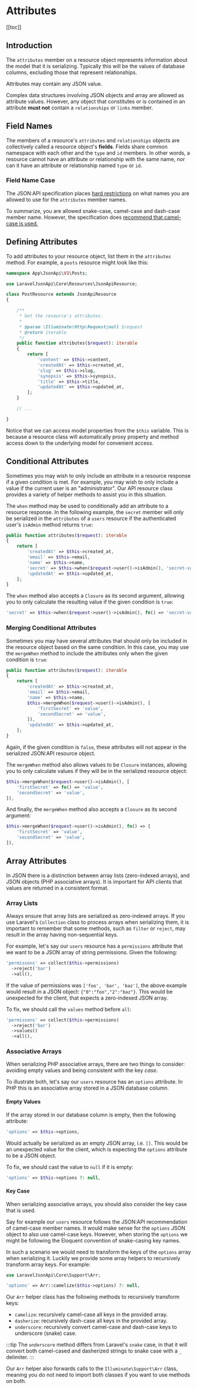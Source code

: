 # Attributes

[[toc]]

## Introduction

The `attributes` member on a resource object represents information about
the model that it is serializing. Typically this will be the values of
database columns, excluding those that represent relationships.

Attributes may contain any JSON value.

Complex data structures involving JSON objects and array are allowed as
attribute values. However, any object that constitutes or is contained
in an attribute **must not** contain a `relationships` or `links` member.

## Field Names

The members of a resource's `attributes` and `relationships` objects are
collectively called a resource object's **fields**. Fields share common
namespace with each other and the `type` and `id` members. In other words,
a resource cannot have an attribute or relationship with the same name, nor
can it have an attribute or relationship named `type` or `id`.

### Field Name Case

The JSON:API specification places [hard restrictions](https://jsonapi.org/format/#document-member-names)
on what names you are allowed to use for the `attributes` member names.

To summarize, you are allowed snake-case, camel-case and dash-case member
name. However, the specification does
[recommend that camel-case is used.](https://jsonapi.org/recommendations/#naming)

## Defining Attributes

To add attributes to your resource object, list them in the `attributes`
method. For example, a `posts` resource might look like this:

```php
namespace App\JsonApi\V1\Posts;

use LaravelJsonApi\Core\Resources\JsonApiResource;

class PostResource extends JsonApiResource
{

    /**
     * Get the resource's attributes.
     *
     * @param \Illuminate\Http\Request|null $request
     * @return iterable
     */
    public function attributes($request): iterable
    {
        return [
            'content' => $this->content,
            'createdAt' => $this->created_at,
            'slug' => $this->slug,
            'synopsis' => $this->synopsis,
            'title' => $this->title,
            'updatedAt' => $this->updated_at,
        ];
    }

    // ...

}
```

Notice that we can access model properties from the `$this` variable. This
is because a resource class will automatically proxy property and method
access down to the underlying model for convenient access.

## Conditional Attributes

Sometimes you may wish to only include an attribute in a resource
response if a given condition is met. For example, you may wish to only
include a value if the current user is an "administrator". Our API resource
class provides a variety of helper methods to assist you in this situation.

The `when` method may be used to conditionally add an attribute to a
resource response. In the following example, the `secret` member will only
be serialized in the `attributes` of a `users` resource if the
authenticated user's `isAdmin` method returns `true`:

```php
public function attributes($request): iterable
{
    return [
        'createdAt' => $this->created_at,
        'email' => $this->email,
        'name' => $this->name,
        'secret' => $this->when($request->user()->isAdmin(), 'secret-value'),
        'updatedAt' => $this->updated_at,
    ];
}
```

The `when` method also accepts a `Closure` as its second argument, allowing
you to only calculate the resulting value if the given condition is `true`:

```php
'secret' => $this->when($request->user()->isAdmin(), fn() => 'secret-value'),
```

### Merging Conditional Attributes

Sometimes you may have several attributes that should only be included
in the resource object based on the same condition. In this case,
you may use the `mergeWhen` method to include the attributes
only when the given condition is `true`:

```php
public function attributes($request): iterable
{
    return [
        'createdAt' => $this->created_at,
        'email' => $this->email,
        'name' => $this->name,
        $this->mergeWhen($request->user()->isAdmin(), [
            'firstSecret' => 'value',
            'secondSecret' => 'value',
        ]),
        'updatedAt' => $this->updated_at,
    ];
}
```

Again, if the given condition is `false`, these attributes will not appear
in the serialized JSON:API resource object.

The `mergeWhen` method also allows values to be `Closure` instances, allowing
you to only calculate values if they will be in the serialized resource
object:

```php
$this->mergeWhen($request->user()->isAdmin(), [
    'firstSecret' => fn() => 'value',
    'secondSecret' => 'value',
]),
```

And finally, the `mergeWhen` method also accepts a `Closure` as its
second argument:

```php
$this->mergeWhen($request->user()->isAdmin(), fn() => [
    'firstSecret' => 'value',
    'secondSecret' => 'value',
]),
```

## Array Attributes

In JSON there is a distinction between array lists (zero-indexed arrays),
and JSON objects (PHP associative arrays). It is important for API clients
that values are returned in a consistent format.

### Array Lists

Always ensure that array lists are serialized as zero-indexed arrays.
If you use Laravel's `Collection` class to process arrays when serializing
them, it is important to remember that some methods, such as `filter` or
`reject`, may result in the array having non-sequential keys.

For example, let's say our `users` resource has a `permissions` attribute
that we want to be a JSON array of string permissions. Given the following:

```php
'permissons' => collect($this->permissions)
  ->reject('bar')
  ->all(),
```

If the value of permissions was `['foo', 'bar', 'baz']`, the above example
would result in a JSON object: `{"0":"foo","2":"baz"}`. This would be
unexpected for the client, that expects a zero-indexed JSON array.

To fix, we should call the `values` method before `all`:

```php
'permissons' => collect($this->permissions)
  ->reject('bar')
  ->values()
  ->all(),
```

### Associative Arrays

When serializing PHP associative arrays, there are two things to consider:
avoiding empty values and being consistent with the key *case*.

To illustrate both, let's say our `users` resource has an `options`
attribute. In PHP this is an associative array stored in a JSON database
column.

#### Empty Values

If the array stored in our database column is empty, then the following
attribute:

```php
'options' => $this->options,
```

Would actually be serialized as an empty JSON array, i.e. `[]`. This
would be an unexpected value for the client, which is expecting the `options`
attribute to be a JSON object.

To fix, we should cast the value to `null` if it is empty:

```php
'options' => $this->options ?: null,
```

#### Key Case

When serializing associative arrays, you should also consider the key case
that is used.

Say for example our `users` resource follows the JSON:API recommendation of
camel-case member names. It would make sense for the `options` JSON object
to also use camel-case keys. However, when storing the `options` we might
be following the Eloquent convention of snake-casing key names.

In such a scenario we would need to transform the keys of the `options`
array when serializing it. Luckily we provide some array helpers to
recursively transform array keys. For example:

```php
use LaravelJsonApi\Core\Support\Arr;

'options' => Arr::camelize($this->options) ?: null,
```

Our `Arr` helper class has the following methods to recursively transform
keys:

- `camelize`: recursively camel-case all keys in the provided array.
- `dasherize`: recursively dash-case all keys in the provided array.
- `underscore`: recursively convert camel-case and dash-case keys to
underscore (snake) case.

:::tip
The `underscore` method differs from Laravel's `snake` case, in that it will
convert both camel-cased and dasherized strings to snake case with
a `_` delimiter.
:::

Our `Arr` helper also forwards calls to the `Illuminate\Support\Arr` class,
meaning you do not need to import both classes if you want to use methods
on both.
